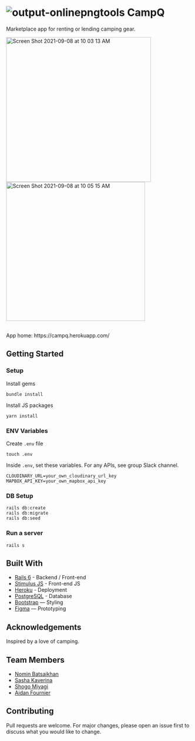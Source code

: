 # ![output-onlinepngtools](https://user-images.githubusercontent.com/78288118/132431484-3d7ecff9-cbe8-4f24-adb2-3e9bef6f3650.png) CampQ

Marketplace app for renting or lending camping gear.

<img width="394" alt="Screen Shot 2021-09-08 at 10 03 13 AM" src="https://user-images.githubusercontent.com/78288118/132431692-b20c9362-a0da-4f1b-8191-7ae8f01598ce.png"> <img width="378" alt="Screen Shot 2021-09-08 at 10 05 15 AM" src="https://user-images.githubusercontent.com/78288118/132432294-57654fe4-f31f-429f-9f8f-4ac29cb38d99.png">

<br>
App home: https://campq.herokuapp.com/

   

## Getting Started
### Setup

Install gems
```
bundle install
```
Install JS packages
```
yarn install
```

### ENV Variables
Create `.env` file
```
touch .env
```
Inside `.env`, set these variables. For any APIs, see group Slack channel.
```
CLOUDINARY_URL=your_own_cloudinary_url_key
MAPBOX_API_KEY=your_own_mapbox_api_key
```

### DB Setup
```
rails db:create
rails db:migrate
rails db:seed
```

### Run a server
```
rails s
```

## Built With
- [Rails 6](https://guides.rubyonrails.org/) - Backend / Front-end
- [Stimulus JS](https://stimulus.hotwired.dev/) - Front-end JS
- [Heroku](https://heroku.com/) - Deployment
- [PostgreSQL](https://www.postgresql.org/) - Database
- [Bootstrap](https://getbootstrap.com/) — Styling
- [Figma](https://www.figma.com) — Prototyping

## Acknowledgements
Inspired by a love of camping.

## Team Members
- [Nomin Batsaikhan](https://www.linkedin.com/in/nmnbatsaikhan/)
- [Sasha Kaverina](https://www.linkedin.com/in/sasha-kaverina/)
- [Shogo Miyagi](https://www.linkedin.com/in/shogo-miyagi/)
- [Aidan Fournier](https://www.linkedin.com/in/aidanfournier/)

## Contributing
Pull requests are welcome. For major changes, please open an issue first to discuss what you would like to change.
